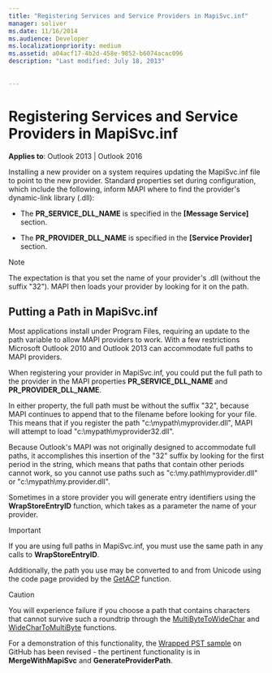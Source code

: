 ```yaml
---
title: "Registering Services and Service Providers in MapiSvc.inf"
manager: soliver
ms.date: 11/16/2014
ms.audience: Developer
ms.localizationpriority: medium
ms.assetid: a04acf17-4b2d-458e-9852-b6074acac096
description: "Last modified: July 18, 2013"
 
 
---
```


# Registering Services and Service Providers in MapiSvc.inf

 
  
**Applies to**: Outlook 2013 | Outlook 2016 
  
Installing a new provider on a system requires updating the MapiSvc.inf file to point to the new provider. Standard properties set during configuration, which include the following, inform MAPI where to find the provider's dynamic-link library (.dll):
  
- The **PR_SERVICE_DLL_NAME** is specified in the **[Message Service]** section. 
    
- The **PR_PROVIDER_DLL_NAME** is specified in the **[Service Provider]** section. 
    
> [!NOTE]
> The expectation is that you set the name of your provider's .dll (without the suffix "32"). MAPI then loads your provider by looking for it on the path. 
  
## Putting a Path in MapiSvc.inf

Most applications install under Program Files, requiring an update to the path variable to allow MAPI providers to work. With a few restrictions Microsoft Outlook 2010 and Outlook 2013 can accommodate full paths to MAPI providers.
  
When registering your provider in MapiSvc.inf, you could put the full path to the provider in the MAPI properties **PR_SERVICE_DLL_NAME** and **PR_PROVIDER_DLL_NAME**.
  
In either property, the full path must be without the suffix "32", because MAPI continues to append that to the filename before looking for your file. This means that if you register the path "c:\mypath\myprovider.dll", MAPI will attempt to load "c:\mypath\myprovider32.dll".
  
Because Outlook's MAPI was not originally designed to accommodate full paths, it accomplishes this insertion of the "32" suffix by looking for the first period in the string, which means that paths that contain other periods cannot work, so you cannot use paths such as "c:\my.path\myprovider.dll" or "c:\mypath\my.provider.dll".
  
Sometimes in a store provider you will generate entry identifiers using the **WrapStoreEntryID** function, which takes as a parameter the name of your provider. 
  
> [!IMPORTANT]
> If you are using full paths in MapiSvc.inf, you must use the same path in any calls to **WrapStoreEntryID**. 
  
Additionally, the path you use may be converted to and from Unicode using the code page provided by the [GetACP](https://msdn.microsoft.com/library/windows/desktop/dd318070%28v=vs.85%29.aspx/) function. 
  
> [!CAUTION]
> You will experience failure if you choose a path that contains characters that cannot survive such a roundtrip through the [MultiByteToWideChar](https://msdn.microsoft.com/library/windows/desktop/dd319072%28v=vs.85%29.aspx/) and [WideCharToMultiByte](https://msdn.microsoft.com/library/windows/desktop/dd374130%28v=vs.85%29.aspx/) functions. 
  
For a demonstration of this functionality, the [Wrapped PST sample](https://github.com/stephenegriffin/Outlook2010CodeSamples) on GitHub has been revised - the pertinent functionality is in **MergeWithMapiSvc** and **GenerateProviderPath**.
  

